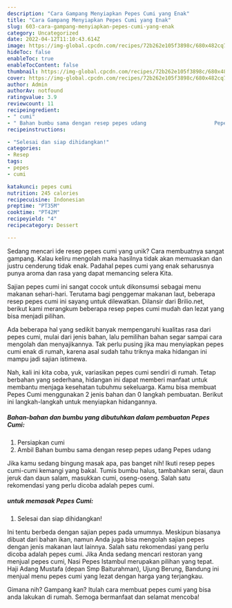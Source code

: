 ```yaml
---
description: "Cara Gampang Menyiapkan Pepes Cumi yang Enak"
title: "Cara Gampang Menyiapkan Pepes Cumi yang Enak"
slug: 603-cara-gampang-menyiapkan-pepes-cumi-yang-enak
category: Uncategorized
date: 2022-04-12T11:10:43.614Z
image: https://img-global.cpcdn.com/recipes/72b262e105f3898c/680x482cq70/pepes-cumi-foto-resep-utama.jpg
hideToc: false
enableToc: true
enableTocContent: false
thumbnail: https://img-global.cpcdn.com/recipes/72b262e105f3898c/680x482cq70/pepes-cumi-foto-resep-utama.jpg
cover: https://img-global.cpcdn.com/recipes/72b262e105f3898c/680x482cq70/pepes-cumi-foto-resep-utama.jpg
author: Admin
authorAv: notfound
ratingvalue: 3.9
reviewcount: 11
recipeingredient:
- " cumi"
- " Bahan bumbu sama dengan resep pepes udang                      Pepes udang"
recipeinstructions:

- "Selesai dan siap dihidangkan!"
categories:
- Resep
tags:
- pepes
- cumi

katakunci: pepes cumi 
nutrition: 245 calories
recipecuisine: Indonesian
preptime: "PT35M"
cooktime: "PT42M"
recipeyield: "4"
recipecategory: Dessert

---
```





Sedang mencari ide resep pepes cumi yang unik? Cara membuatnya sangat gampang. Kalau keliru mengolah maka hasilnya tidak akan memuaskan dan justru cenderung tidak enak. Padahal pepes cumi yang enak seharusnya punya aroma dan rasa yang dapat memancing selera Kita.





Sajian pepes cumi ini sangat cocok untuk dikonsumsi sebagai menu makanan sehari-hari. Terutama bagi penggemar makanan laut, beberapa resep pepes cumi ini sayang untuk dilewatkan. Dilansir dari Brilio.net, berikut kami merangkum beberapa resep pepes cumi mudah dan lezat yang bisa menjadi pilihan.

Ada beberapa hal yang sedikit banyak mempengaruhi kualitas rasa dari pepes cumi, mulai dari jenis bahan, lalu pemilihan bahan segar sampai cara mengolah dan menyajikannya. Tak perlu pusing jika mau menyiapkan pepes cumi enak di rumah, karena asal sudah tahu triknya maka hidangan ini mampu jadi sajian istimewa.






Nah, kali ini kita coba, yuk, variasikan pepes cumi sendiri di rumah. Tetap berbahan yang sederhana, hidangan ini dapat memberi manfaat untuk membantu menjaga kesehatan tubuhmu sekeluarga. Kamu bisa membuat Pepes Cumi menggunakan 2 jenis bahan dan 0 langkah pembuatan. Berikut ini langkah-langkah untuk menyiapkan hidangannya.

<!--inarticleads1-->

##### Bahan-bahan dan bumbu yang dibutuhkan dalam pembuatan Pepes Cumi:

1. Persiapkan  cumi
1. Ambil  Bahan bumbu sama dengan resep pepes udang                      Pepes udang


Jika kamu sedang bingung masak apa, pas banget nih! Ikuti resep pepes cumi-cumi kemangi yang bakal. Tumis bumbu halus, tambahkan serai, daun jeruk dan daun salam, masukkan cumi, oseng-oseng. Salah satu rekomendasi yang perlu dicoba adalah pepes cumi. 

<!--inarticleads2-->

#####  untuk memasak Pepes Cumi:


1. Selesai dan siap dihidangkan!

Ini tentu berbeda dengan sajian pepes pada umumnya. Meskipun biasanya dibuat dari bahan ikan, namun Anda juga bisa mengolah sajian pepes dengan jenis makanan laut lainnya. Salah satu rekomendasi yang perlu dicoba adalah pepes cumi. Jika Anda sedang mencari restoran yang menjual pepes cumi, Nasi Pepes Istambul merupakan pilihan yang tepat. Haji Adang Mustafa (depan Smp Baiturahman), Ujung Berung, Bandung ini menjual menu pepes cumi yang lezat dengan harga yang terjangkau. 

Gimana nih? Gampang kan? Itulah cara membuat pepes cumi yang bisa anda lakukan di rumah. Semoga bermanfaat dan selamat mencoba!

